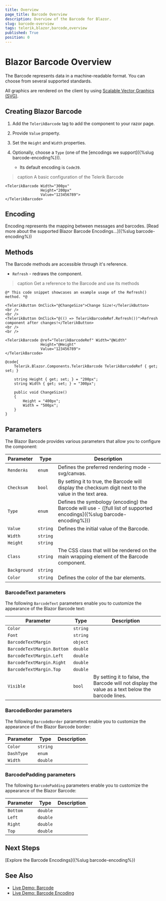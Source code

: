 ```yaml
---
title: Overview
page_title: Barcode Overview
description: Overview of the Barcode for Blazor.
slug: barcode-overview
tags: telerik,blazor,barcode,overview
published: True
position: 0
---
```


# Blazor Barcode Overview

The Barcode represents data in a machine-readable format. You can choose from several supported standards.

All graphics are rendered on the client by using [Scalable Vector Graphics (SVG)](https://www.w3.org/Graphics/SVG/).

## Creating Blazor Barcode

1. Add the `TelerikBarcode` tag to add the component to your razor page.

1. Provide `Value` property.

1. Set the `Height` and `Width` properties.

1. Optionally, choose a `Type` (one of the [encodings we support]({%slug  barcode-encoding%})).
    * Its default encoding is `Code39`.

>caption A basic configuration of the Telerik Barcode

````CSHTML
<TelerikBarcode Width="300px"
                Height="200px"
                Value="123456789">
</TelerikBarcode>
````

## Encoding

Encoding represents the mapping between messages and barcodes. [Read more about the supported Blazor Barcode Encodings...]({%slug barcode-encoding%})

## Methods

The Barcode methods are accessible through it's reference.

* `Refresh` - redraws the component.

>caption Get a reference to the Barcode and use its methods

````CSHTML
@* This code snippet showcases an example usage of the Refresh() method. *@

<TelerikButton OnClick="@ChangeSize">Change Size!</TelerikButton>
<br />
<br />
<TelerikButton OnClick="@(() => TelerikBarcodeRef.Refresh())">Refresh component after changes!</TelerikButton>
<br />
<br />

<TelerikBarcode @ref="TelerikBarcodeRef" Width="@Width"
                Height="@Height"
                Value="123456789">
</TelerikBarcode>

@code{
    Telerik.Blazor.Components.TelerikBarcode TelerikBarcodeRef { get; set; }

    string Height { get; set; } = "200px";
    string Width { get; set; } = "300px";

    public void ChangeSize()
    {
        Height = "400px";
        Width = "500px";
    }
}
````

## Parameters

The Blazor Barcode provides various parameters that allow you to configure the component:

| Parameter | Type | Description |
| ----------- | ----------- | ----------- |
| `RenderAs` | `enum` | Defines the preferred rendering mode - svg/canvas. |
| `Checksum` | `bool` | By setting it to true, the Barcode will display the checksum digit next to the value in the text area. |
| `Type` | `enum` | Defines the symbology (encoding) the Barcode will use - ([full list of supported encodings]({%slug  barcode-encoding%})) |
| `Value` | `string` | Defines the initial value of the Barcode. |
| `Width` | `string` | |
| `Height` | `string` | |
| `Class` | `string` | The CSS class that will be rendered on the main wrapping element of the Barcode component. |
| `Background` | `string` | |
| `Color` | `string` | Defines the color of the bar elements. |

### BarcodeText parameters

The following `BarcodeText` parameters enable you to customize the appearance of the Blazor Barcode text:

| Parameter | Type | Description |
| ----------- | ----------- | ----------- |
| `Color` | `string` | |
| `Font` | `string` | |
| `BarcodeTextMargin` | `object` | |
| `BarcodeTextMargin.Bottom` | `double` | |
| `BarcodeTextMargin.Left` | `double` | |
| `BarcodeTextMargin.Right` | `double` | |
| `BarcodeTextMargin.Top` | `double` | |
| `Visible` | `bool` | By setting it to false, the Barcode will not display the value as a text below the barcode lines. |

### BarcodeBorder parameters

The following `BarcodeBorder` parameters enable you to customize the appearance of the Blazor Barcode border:

| Parameter | Type | Description |
| ----------- | ----------- | ----------- |
| `Color` | `string` | |
| `DashType` | `enum` | |
| `Width` | `double` | |

### BarcodePadding parameters

The following `BarcodePadding` parameters enable you to customize the appearance of the Blazor Barcode:

| Parameter | Type | Description |
| ----------- | ----------- | ----------- |
| `Bottom` | `double` | |
| `Left` | `double` | |
| `Right` | `double` | |
| `Top` | `double` | |

## Next Steps

[Explore the Barcode Encodings]({%slug barcode-encoding%})

## See Also

  * [Live Demo: Barcode](https://demos.telerik.com/blazor-ui/barcode/overview)
  * [Live Demo: Barcode Encoding](https://demos.telerik.com/blazor-ui/barcode/encodings)